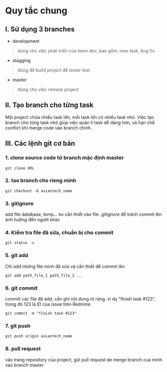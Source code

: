 
# Quy tắc chung
## I. Sử dụng 3 branches

- development
> dùng cho việc phát triển của team dev, bao gồm: new task, bug fix
- stagging
> dùng để build project để tester test
- master
> dùng cho việc release project

## II. Tạo branch cho từng task

Mội project chứa nhiều task lớn, mỗi task lớn có nhiều task nhỏ.
Việc tạo branch cho từng task nhỏ giúp việc quản lí task dễ dàng hơn, và hạn chế conflict khi merge code vào branch chính.

## III. Các lệnh git cơ bản

### 1. clone source code từ branch mặc định master					
	git clone URL				
					
### 2. tao branch cho rieng minh					
	git checkout -b asiantech_name				
					
### 3. gitignore
add file database, temp... ko cần thiết vào file .gitignore để tránh commit lên ảnh hưởng đến người khác					
					
### 4. Kiểm tra file đã sửa, chuẩn bị cho commit					
	git status -s				
					
### 5. git add
Chỉ add những file mình đã sửa và cần thiết để commit lên 

	git add path_file_1 path_file_2 ...				
					
### 6. git commit
commit các file đã add, cần ghi nội dung  rõ ràng, ví dụ "finish task #123", trong đó 123 là ID của issue trên Redmine

	git commit -m "finish task #123"				
					
### 7. git push					
	git push origin asiantech_name				
					
### 8. pull request
vào trang repository của project, gửi pull request de merge branch cua minh vao branch master